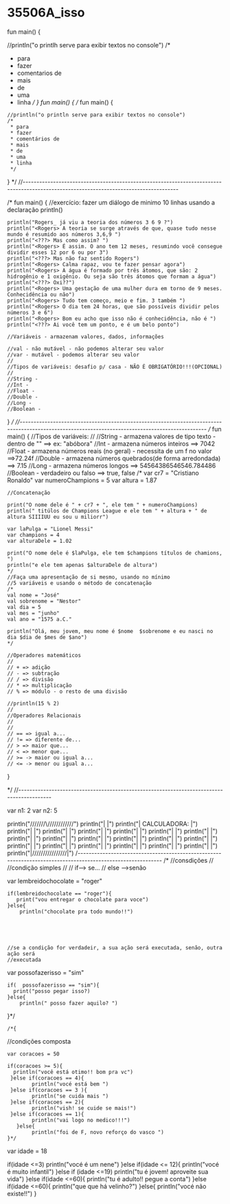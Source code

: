 # 35506A_isso
fun main() {

  //println("o printlh serve para exibir textos no console")
  /*
   * para 
   * fazer
   * comentarios de
   * mais
   * de 
   * uma
   * linha
   */
}
fun main() {
     /*
fun main() {
   
    //println("o println serve para exibir textos no console")
    /*
     * para 
     * fazer
     * comentários de 
     * mais
     * de 
     * uma
     * linha
     */
    
    
}
*/
//--------------------------------------------------------------------------------------------------------------------------------------

/*
fun main() {
    //exercício: fazer um diálogo de minimo 10 linhas usando a declaração println()
    
    println("Rogers_ já viu a teoria dos números 3 6 9 ?")
    println("<Rogers> A teoria se surge através de que, quase tudo nesse mundo é resumido aos números 3,6,9 ")
    println("<???> Mas como assim? ")
    println("<Rogers> É assim. O ano tem 12 meses, resumindo você consegue dividir esses 12 por 6 ou por 3")
    println("<???> Mas não faz sentido Rogers")
    println("<Rogers> Calma rapaz, vou te fazer pensar agora")
    println("<Rogers> A água é formado por três átomos, que são: 2 hidrogênio e 1 oxigênio. Ou seja são três átomos que formam a água")
    println("<???> Oxi??")
    println("<Rogers> Uma gestação de uma mulher dura em torno de 9 meses. Conhecidência ou não")
    println("<Rogers> Tudo tem começo, meio e fim. 3 também ")
    println("<Rogers> O dia tem 24 horas, que são possíveis dividir pelos números 3 e 6")
    println("<Rogers> Bom eu acho que isso não é conhecidência, não é ")
    println("<???> Ai você tem um ponto, e é um belo ponto")
	
    //Variáveis - armazenam valores, dados, informações
    
    //val - não mutável - não podemos alterar seu valor
    //var - mutável - podemos alterar seu valor
    //
    //Tipos de variáveis: desafio p/ casa - NÃO É OBRIGATÓRIO!!!(OPCIONAL)
    //
    //String - 
    //Int -
    //Float -
    //Double - 
    //Long -
    //Boolean - 
    
}
*/
//-------------------------------------------------------------------------------------------------------------------------------------------------
/*
fun main() {
   //Tipos de variáveis: 
    //
    //String - armazena valores de tipo texto - dentro de ""  ==> ex: "abóbora" 
    //Int - armazena números inteiros ==> 7042
    //Float - armazena números reais (no geral) - necessita de um f no valor ==>72.24f
    //Double - armazena números quebrados(de forma arredondada) ==> 7.15
    //Long - armazena números longos ==> 54564386546546.784486
    //Boolean - verdadeiro ou falso ==> true, false
    /*
    var cr7 = "Cristiano Ronaldo" 
    var numeroChampions = 5 
    var altura = 1.87
    
    //Concatenação
    
    print("O nome dele é " + cr7 + ", ele tem " + numeroChampions)
    println(" titúlos de Champions League e ele tem " + altura + " de altura SIIIIUU eu sou u miliorr")
    
    var laPulga = "Lionel Messi"
    var champions = 4
    var alturaDele = 1.02
    
    print("O nome dele é $laPulga, ele tem $champions títulos de chamions, ")
    println("e ele tem apenas $alturaDele de altura")
    */
    //Faça uma apresentação de si mesmo, usando no mínimo 
    //5 variáveis e usando o método de concatenação
    /*
    val nome = "José"
    val sobrenome = "Nestor"
    val dia = 5 
    val mes = "junho"
    val ano = "1575 a.C." 
    
    println("Olá, meu jovem, meu nome é $nome  $sobrenome e eu nasci no dia $dia de $mes de $ano")
    */
    
    //Operadores matemáticos
    //
    // + => adição
    // - => subtração
    // / => divisão
    // * => multiplicação
    // % => módulo - o resto de uma divisão
    
    //println(15 % 2) 
    //
    //Operadores Relacionais 
    //
    //
    // == => igual a...
    // != => diferente de...
    // > => maior que... 
    // < => menor que...
    // >= -> maior ou igual a...
    // <= -> menor ou igual a...
    
    
    
    
    
}

*/
//------------------------------------------------------------------------------------------
    
var n1: 2
var n2: 5
 

println("\/\/\/\/\/\//\\//\/\/\//\/\//\/\/\/")
println("|                                 |")
println("|  CALCULADORA:                   |")
println("|                                 |")
println("|                                 |")
println("|                                 |")
println("|                                 |")
println("|                                 |")
println("|                                 |")
println("|                                 |")
println("|                                 |")
println("|                                 |")
println("|                                 |")
println("|                                 |")
println("|                                 |")
println("|                                 |")
println("|                                 |")
println("|                                 |")
println("|                                 |")
println("|                                 |")
println("|                                 |")
println("|\/\/\/\/\/\/\/\/\/\/\/\/\/\/\/\/\|")
/------------------------------------------------------------------------------------------------------------
 /*
    //consdições
    //
    //condição simples
    //
    // if--> se...
    // else -->senão 
    
   var lembreidochocolate = "roger"
    
    if(lembreidochocolate == "roger"){
       print("vou entregar o chocolate para voce") 
    }else{
        println("chocolate pra todo mundo!!")
    
    
    
    
     
    //se a condição for verdadeir, a sua ação será executada, senão, outra ação será
    //executada
    
    
   var possofazerisso = "sim"
    
    if(  possofazerisso == "sim"){ 
      print("posso pegar isso?)       
    }else{ 
        println(" posso fazer aquilo? ")
   }*/
  
            
    /*{
 //condições composta
    
    var coracoes = 50
            
    if(coracoes >= 5){
      println("você está otimo!! bom pra vc")
     }else if(coracoes == 4){
            println("vocé está bem ")
     }else if(coracoes == 3 ){
            println("se cuida mais ")
     }else if(coracoes == 2){
            println("vish! se cuide se mais!")
     }else if(coracoes == 1){
            println("vai logo no medico!!!")
       }else{
            println("foi de F, novo reforço do vasco ")
    }*/  
    
    
   var idade = 18 
       
   if(idade <=3)
      println("vocé é um nene")
}else if(idade <= 12){
      println("vocé é muito infantil")
}else if (idade <=19) 
      println("tu é jovem! aproveite sua vida")
}else if(idade <=60){
      println("tu é adulto!! pegue a conta")
}else if(idade <=60){
    println("que que há velinho?")
}else{
     println("vocé não existe!!")
}
